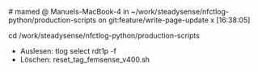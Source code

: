 \# mamed @ Manuels-MacBook-4 in ~/work/steadysense/nfctlog-python/production-scripts on git:feature/write-page-update x [16:38:05] 

cd /work/steadysense/nfctlog-python/production-scripts

- Auslesen: tlog select rdt1p -f
- Löschen: reset_tag_femsense_v400.sh


